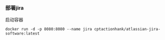 ### 部署jira
启动容器
```
docker run -d -p 8080:8080 --name jira cptactionhank/atlassian-jira-software:latest
```
